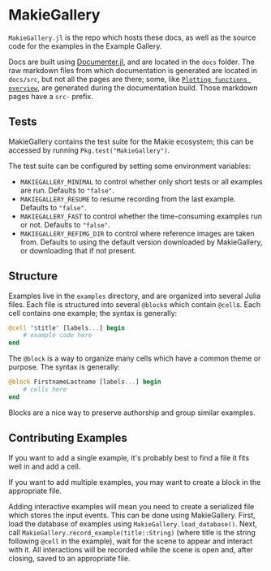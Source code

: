 # MakieGallery

`MakieGallery.jl` is the repo which hosts these docs, as well as the source code for the examples in the Example Gallery.

Docs are built using [Documenter.jl](https://github.com/JuliaDocs/Documenter.jl), and are located in the `docs` folder.
The raw markdown files from which documentation is generated are located in `docs/src`, but not all the pages are there; some, like [`Plotting functions overview`](@ref), are generated during the documentation build.
Those markdown pages have a `src-` prefix.

## Tests

MakieGallery contains the test suite for the Makie ecosystem; this can be accessed by running `Pkg.test("MakieGallery")`.

The test suite can be configured by setting some environment variables:

- `MAKIEGALLERY_MINIMAL` to control whether only short tests or all examples are run.  Defaults to `"false"`.
- `MAKIEGALLERY_RESUME` to resume recording from the last example.  Defaults to `"false"`.
- `MAKIEGALLERY_FAST` to control whether the time-consuming examples run or not.  Defaults to `"false"`.
- `MAKIEGALLERY_REFIMG_DIR` to control where reference images are taken from.  Defaults to using the default version downloaded by MakieGallery, or downloading that if not present.

## Structure

Examples live in the `examples` directory, and are organized into several Julia files.
Each file is structured into several `@block`s which contain `@cell`s.  Each cell contains one example; the syntax is generally:
```julia
@cell "$title" [labels...] begin
    # example code here
end
```
The `@block` is a way to organize many cells which have a common theme or purpose.  The syntax is generally:
```julia
@block FirstnameLastname [labels...] begin
    # cells here
end
```
Blocks are a nice way to preserve authorship and group similar examples.

## Contributing Examples

If you want to add a single example, it's probably best to find a file it fits well in and add a cell.

If you want to add multiple examples, you may want to create a block in the appropriate file.

Adding interactive examples will mean you need to create a serialized file which stores the input events.
This can be done using MakieGallery. First, load the database of examples using `MakieGallery.load_database()`. Next, call `MakieGallery.record_example(title::String)` (where title is the string following `@cell` in the example), wait for the scene to appear and interact with it. All interactions will be recorded while the scene is open and, after closing, saved to an appropriate file.
